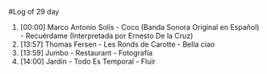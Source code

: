 #Log of 29 day

1. [00:00] Marco Antonio Solís - Coco (Banda Sonora Original en Español) - Recuérdame (Interpretada por Ernesto De la Cruz)
1. [13:57] Thomas Fersen - Les Ronds de Carotte - Bella ciao
1. [13:59] Jumbo - Restaurant - Fotografía
1. [14:00] Jardín - Todo Es Temporal - Fluir
